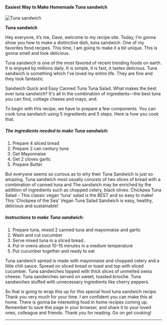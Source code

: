             

#### Easiest Way to Make Homemade Tuna sandwich

![Tuna sandwich](https://img-global.cpcdn.com/recipes/2c2bae4047319cb4/751x532cq70/tuna-sandwich-recipe-main-photo.jpg)

**Tuna sandwich**

Hey everyone, it’s me, Dave, welcome to my recipe site. Today, I’m gonna show you how to make a distinctive dish, tuna sandwich. One of my favorites food recipes. This time, I am going to make it a bit unique. This is gonna smell and look delicious.

Tuna sandwich is one of the most favored of recent trending foods on earth. It is enjoyed by millions daily. It is simple, it is fast, it tastes delicious. Tuna sandwich is something which I’ve loved my entire life. They are fine and they look fantastic.

Sandwich Quick and Easy Canned Tuna Tuna Salad. What makes the best ever tuna sandwich? It's all in the combination of ingredients—the best tuna you can find, cottage cheese and mayo, and.

To begin with this recipe, we have to prepare a few components. You can cook tuna sandwich using 5 ingredients and 5 steps. Here is how you cook that.

##### The ingredients needed to make Tuna sandwich:

1.  Prepare 4 sliced bread
2.  Prepare 2 can century tuna
3.  Get Mayonnaise
4.  Get 2 cloves garlic
5.  Prepare Butter

But everyone seems so curious as to why their Tuna Sandwich is just so amazing. Tuna sandwich most usually consists of two slices of bread with a combination of canned tuna and The sandwich may be enriched by the addition of ingredients such as chopped celery, black olives. Chickpea Tuna Salad - This classic vegan 'tuna' salad is the BEST and so easy to make! This 'Chickpea of the Sea' Vegan Tuna Salad Sandwich is easy, healthy, delicious and sustainable!

##### Instructions to make Tuna sandwich:

1.  Prepare tuna, mixed 2 canned tuna and mayonnaise and garlic
2.  Wash and cut cucumber
3.  Serve mixed tuna in a sliced bread..
4.  Put in ovens about 10-15 minutes in a medium temperature
5.  Put cucumber together and ready to eat

Tuna sandwich spread is made with mayonnaise and chopped celery and a little chili sauce. Spread on sliced bread or toast and top with sliced cucumber. Tuna sandwiches topped with thick slices of unmelted swiss cheese. Tuna sandwiches served on sweet, toasted brioche. Tuna sandwiches stuffed with unnecessary ingredients like cherry peppers.

So that is going to wrap this up for this special food tuna sandwich recipe. Thank you very much for your time. I am confident you can make this at home. There is gonna be interesting food in home recipes coming up. Remember to save this page in your browser, and share it to your loved ones, colleague and friends. Thank you for reading. Go on get cooking!

* * *